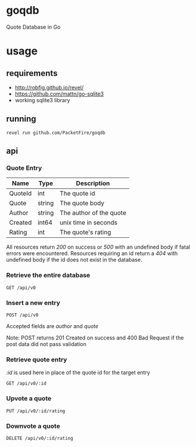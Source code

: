 goqdb
=====

Quote Database in Go

usage
=====

requirements
------------
* http://robfig.github.io/revel/
* https://github.com/mattn/go-sqlite3
* working sqlite3 library

running
-------

```
revel run github.com/PacketFire/goqdb
```

api
---

### Quote Entry ###

<table>
	<thead>
		<tr>
			<th>Name</th> <th>Type</th> <th>Description</th>
		</tr>
	</thead>
	<tbody>
		<tr>
			<td>QuoteId</td> <td>int</td> <td>The quote id</td>
		</tr>
		<tr>
			<td>Quote</td> <td>string</td> <td>The quote body</td>
		</tr>
		<tr>
			<td>Author</td> <td>string</td> <td>The author of the quote</td>
		</tr>
		<tr>
			<td>Created</td> <td>int64</td> <td>unix time in seconds</td>
		</tr>
		<tr>
			<td>Rating</td> <td>int</td> <td>The quote's rating</td>
		</tr>
	</tbody>
</table>

All resources return *200* on success or *500* with an undefined body 
if fatal errors were encountered. Resources requiring an id return a 
*404* with undefined body if the id does not exist in the database. 

### Retrieve the entire database
	
	GET /api/v0


### Insert a new entry

	POST /api/v0

Accepted fields are *author* and *quote*

Note: POST returns 201 Created on success and 400 Bad Request
if the post data did not pass validation

### Retrieve quote entry

*:id* is used here in place of the quote id for the target entry

	GET /api/v0/:id

### Upvote a quote

	PUT /api/v0/:id/rating

### Downvote a quote

	DELETE /api/v0/:id/rating

